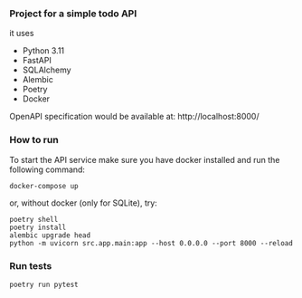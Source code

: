 ### Project for a simple todo API

it uses
* Python 3.11
* FastAPI
* SQLAlchemy
* Alembic
* Poetry
* Docker

OpenAPI specification would be available at: http://localhost:8000/

### How to run
To start the API service make sure you have docker installed and run the following command:
```
docker-compose up
```
or, without docker (only for SQLite), try:
```
poetry shell
poetry install
alembic upgrade head
python -m uvicorn src.app.main:app --host 0.0.0.0 --port 8000 --reload
```
### Run tests
```
poetry run pytest
```